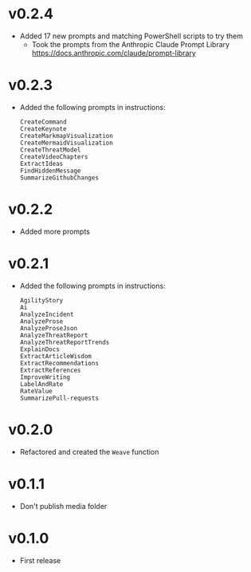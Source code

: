 # v0.2.4

- Added 17 new prompts and matching PowerShell scripts to try them
    - Took the prompts from the Anthropic Claude Prompt Library https://docs.anthropic.com/claude/prompt-library

# v0.2.3

- Added the following prompts in instructions:
    ```
    CreateCommand
    CreateKeynote
    CreateMarkmapVisualization
    CreateMermaidVisualization
    CreateThreatModel
    CreateVideoChapters
    ExtractIdeas
    FindHiddenMessage
    SummarizeGithubChanges
    ```

# v0.2.2

- Added more prompts

# v0.2.1

- Added the following prompts in instructions:
    ```
    AgilityStory
    Ai
    AnalyzeIncident
    AnalyzeProse
    AnalyzeProseJson
    AnalyzeThreatReport
    AnalyzeThreatReportTrends
    ExplainDocs
    ExtractArticleWisdom
    ExtractRecommendations
    ExtractReferences
    ImproveWriting
    LabelAndRate
    RateValue
    SummarizePull-requests
    ```
# v0.2.0

- Refactored and created the `Weave` function

# v0.1.1

- Don't publish media folder

# v0.1.0

- First release